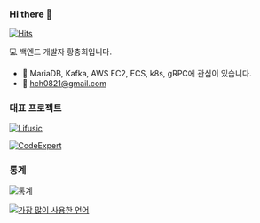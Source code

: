 ### Hi there 👋

[![Hits](https://hits.seeyoufarm.com/api/count/incr/badge.svg?url=https%3A%2F%2Fgithub.com%2Fchunghee-hwang%2Fhit-counter&count_bg=%2379C83D&title_bg=%23555555&icon=github.svg&icon_color=%23E7E7E7&title=totalCount&edge_flat=false)](https://hits.seeyoufarm.com)

:computer: 백엔드 개발자 황충희입니다.

 - :hammer: MariaDB, Kafka, AWS EC2, ECS, k8s, gRPC에 관심이 있습니다.
 - :email: hch0821@gmail.com

### 대표 프로젝트
[![Lifusic](https://github-readme-stats.vercel.app/api/pin/?username=chunghee-hwang&repo=lifusic)](https://github.com/chunghee-hwang/lifusic)

[![CodeExpert](https://github-readme-stats.vercel.app/api/pin/?username=chunghee-hwang&repo=CodeExpert)](https://github.com/chunghee-hwang/CodeExpert)


### 통계

![통계](https://github-readme-stats.vercel.app/api?username=chunghee-hwang&show_icons=true&hide_rank=true)

[![가장 많이 사용한 언어](https://github-readme-stats.vercel.app/api/top-langs/?username=chunghee-hwang)](https://github.com/chunghee-hwang/github-readme-stats)
